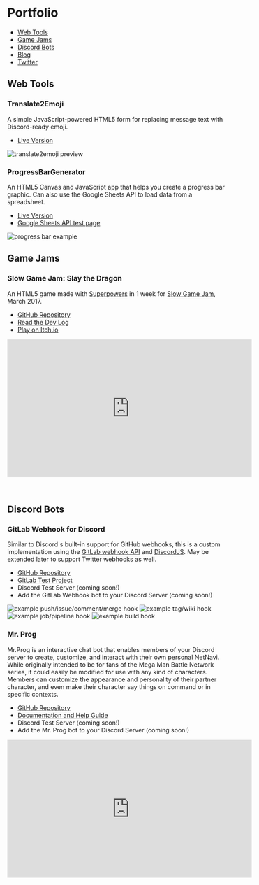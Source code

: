 # Portfolio

- [Web Tools](#web-tools)
- [Game Jams](#game-jams)
- [Discord Bots](#discord-bots)
- [Blog](http://blog.flyingkatsu.com/)
- [Twitter](https://twitter.com/theflyingkatsu)


## Web Tools


### Translate2Emoji
A simple JavaScript-powered HTML5 form for replacing message text with Discord-ready emoji.

- [Live Version](https://warped2713.github.io/Translate2Emoji/)

![translate2emoji preview](https://i.imgur.com/ODdporU.png)

### ProgressBarGenerator
An HTML5 Canvas and JavaScript app that helps you create a progress bar graphic. Can also use the Google Sheets API to load data from a spreadsheet.

- [Live Version](http://flyingkatsu.com/ProgressBarGenerator/)
- [Google Sheets API test page](http://flyingkatsu.com/ProgressBarGenerator/sheet.html)

![progress bar example](https://i.imgur.com/4y73zbk.png)



## Game Jams


### Slow Game Jam: Slay the Dragon
An HTML5 game made with [Superpowers](http://superpowers-html5.com/index.en.html) in 1 week for [Slow Game Jam](https://itch.io/jam/slow-game-jam), March 2017.

- [GitHub Repository](https://github.com/FlyingKatsu/GameJam-SlayTheDragon)
- [Read the Dev Log](https://itch.io/t/69699/slay-the-dragon)
- [Play on Itch.io](https://flyingkatsu.itch.io/slay-the-dragon)

<iframe width="560" height="315" style="margin-bottom:32px;" src="https://www.youtube.com/embed/A9ISlEma0wA" frameborder="0" allowfullscreen></iframe>



## Discord Bots


### GitLab Webhook for Discord
Similar to Discord's built-in support for GitHub webhooks, this is a custom implementation using the [GitLab webhook API](https://docs.gitlab.com/ce/user/project/integrations/webhooks.html) and [DiscordJS](https://github.com/hydrabolt/discord.js/).  May be extended later to support Twitter webhooks as well.

- [GitHub Repository](https://github.com/FlyingKatsu-Discord-Bots/Discord-GitLab-Webhook)
- [GitLab Test Project](https://gitlab.com/Warped2713/test-discord-webhook/issues)
- Discord Test Server (coming soon!)
- Add the GitLab Webhook bot to your Discord Server (coming soon!)

![example push/issue/comment/merge hook](https://i.imgur.com/3fygABK.png)
![example tag/wiki hook](https://i.imgur.com/gweun7S.png)
![example job/pipeline hook](https://i.imgur.com/SqXqNl7.png)
![example build hook](https://i.imgur.com/B9DUBLu.png)

### Mr. Prog
Mr.Prog is an interactive chat bot that enables members of your Discord server to create, customize, and interact with their own personal NetNavi.  While originally intended to be for fans of the Mega Man Battle Network series, it could easily be modified for use with any kind of characters.  Members can customize the appearance and personality of their partner character, and even make their character say things on command or in specific contexts.

- [GitHub Repository](https://github.com/FlyingKatsu-Discord-Bots/MrProg)
- [Documentation and Help Guide](https://flyingkatsu-discord-bots.github.io/MrProg/)
- Discord Test Server (coming soon!)
- Add the Mr. Prog bot to your Discord Server (coming soon!)

<iframe width="560" height="315" style="margin-bottom:32px;" src="https://www.youtube.com/embed/6LBBi2Ay8aY" frameborder="0" allowfullscreen></iframe>

